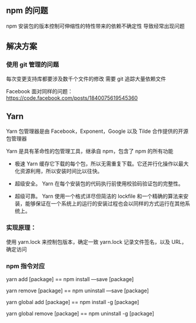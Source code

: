 ## npm 的问题

npm 安装包的版本控制可伸缩性的特性带来的依赖不确定性
导致经常出现问题

## 解决方案

### 使用 git 管理的问题

每次变更支持库都要涉及数千个文件的修改
需要 git 追踪大量依赖文件

Facebook 面对同样的问题：
https://code.facebook.com/posts/1840075619545360

## Yarn

Yarn 包管理器是由 Facebook，Exponent，Google 以及 Tilde 合作提供的开源包管理器

Yarn 是具有革命性的包管理工具，继承自 npm，包含了 npm 的所有功能

- 极速
  Yarn 缓存它下载的每个包，所以无需重复下载。它还并行化操作以最大化资源利用，所以安装时间比以往快。

- 超级安全。
  Yarn 在每个安装包的代码执行前使用校验码验证包的完整性。

- 超级可靠。
  Yarn 使用一个格式详尽但简洁的 lockfile 和一个精确的算法来安装，能够保证在一个系统上的运行的安装过程也会以同样的方式运行在其他系统上。

### 实现原理：

使用 yarn.lock 来控制包版本，确定一致
yarn.lock 记录文件签名，以及 URL，确定访问

### npm 指令对应

yarn add [package] == npm install —save [package]

yarn remove [package] == npm uninstall —save [package]

yarn global add [package] == npm install -g [package]

yarn global remove [package] == npm uninstall -g [package]
